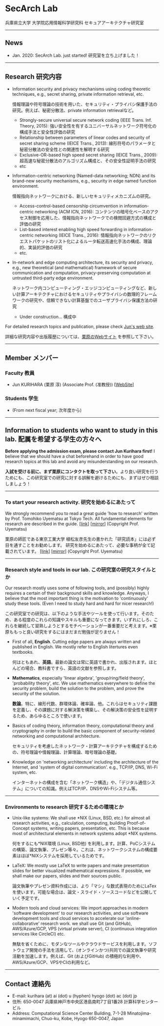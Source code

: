 # SecArch Lab

兵庫県立大学 大学院応用情報科学研究科 セキュアアーキテクチャ研究室

---

## News

- Jan. 2020: SecArch Lab. just started! 研究室を立ち上げました！

---

## Research 研究内容

- Information security and privacy mechanisms using coding theoretic techniques, e.g., secret sharing, private information retrieval, etc.
  
  情報理論や符号理論の技術を用いた、セキュリティ・プライバシ保護手法の研究。例えば、秘密分散法、private information retrievalなど。
  
  - Strongly-secure universal secure network coding (IEEE Trans. Inf. Theory, 2015): 強い安全性を有するユニバーサルネットワーク符号化の構成手法と安全性評価の研究
  - Relationship between parameters of linear codes and security of secret sharing scheme (IEICE Trans., 2013): 線形符号のパラメータと秘密分散法の安全性との関連性を解明する研究
  - Exclusive-OR-based high speed secret sharing (IEICE Trans., 2009): 超高速な秘密分散法のアルゴリズム構成と、その安全性証明手法の研究
  - etc

- Information-centric networking (Named-data networking; NDN) and its brand-new security mechanisms, e.g., security in edge named function environment.

  情報指向ネットワークにおける、新しいセキュリティメカニズムの研究。
  
  - Access-control-based censorship circumvention in information-centric networking (ACM ICN, 2016): コンテンツの暗号化ベースのアクセス制御を応用した、情報指向ネットワークでの検閲回避方式の構成と評価の研究
  - List-based interest enabling high speed forwarding in information-centric networking (IEICE Trans., 2016): 情報指向ネットワークのリクエストパケットのリスト化によるルータ転送高速化手法の構成、理論的、実装的評価の研究
  - etc.

- In-network and edge computing architecture, its security and privacy, e.g., new theoretical (and mathematical) framework of secure communication and computation, privacy-preserving computation at untrusted third-party edge environment.

  ネットワーク内コンピューティング・エッジコンピューティングなど、新しい計算アーキテクチャにおけるセキュリティやプライバシの数理的フレームワークの研究や、信頼できない計算基盤でのユーザプライバシ保護方法の研究
  
  - Under construction... 構成中
  

For detailed research topics and publication, please check [Jun's web site](https://junkurihara.github.io).

詳細な研究内容や出版履歴については、[栗原のWebサイト](https://junkurihara.github.io) を参照して下さい。

---

## Member メンバー

### Faculty 教員

- Jun KURIHARA (栗原 淳) (Associate Prof. (准教授)) [[WebSite](https://junkurihara.github.io)]

### Students 学生

- (From next fiscal year; 次年度から)

---

## Information to students who want to study in this lab. 配属を希望する学生の方々へ


**Before applying the admission exam, please contact Jun Kurihara first!** I believe that we should have a chat beforehand in order to have good research topics at this lab and avoid any misunderstanding on our research.

**入試を受ける前に、まず栗原にコンタクトを取って下さい**。より良い研究を行うためにも、この研究室での研究に対する誤解を避けるためにも、まずはぜひ相談しましょう！

---

### To start your research activity. 研究を始めるにあたって

We strongly recommend you to read a great guide 'how to research' written by Prof. Tomohiko Uyematsu at Tokyo Tech. All fundamental elements for research are described in the guide. [[link](http://www.it.ce.titech.ac.jp/uyematsu/howtoresearch.pdf)] [[mirror](./repo/howtoresearch.pdf)] (Copyright Prof. Uyematsu)

栗原の師匠である東京工業大学 植松友彦先生の書かれた「研究読本」には必ず目を通すことをお勧めします。 研究を始めるにあたって、必要な事柄が全て記載されています。 [[link](http://www.it.ce.titech.ac.jp/uyematsu/howtoresearch.pdf)] [[mirror](./repo/howtoresearch.pdf)] (Copyright Prof. Uyematsu)

---

### Research style and tools in our lab. この研究室の研究スタイルとか

Our research mostly uses some of following tools, and (possibly) highly requires a certain of their background skills and knowledge. Anyways, I believe that the most important thing is the motivation to 'continuously' study these tools. (Even I need to study hard and hard for nicer research!)

この研究室での研究は、以下のような手法やツールを使って行います。そのため、ある程度のこれらの知識やスキルも重要になってきます。いずれにしろ、これらを継続して習熟しようとするモチベーションが一番重要だと考えます。※栗原ももっと良い研究をするにはまだまだ勉強が足りません！

- First of all, **English**. Cutting edge papers are always written and published in English. We mostly refer to English litertures even textbooks.

  何はともあれ、**英語**。最新の論文は常に英語で書かれ、出版されます。ほとんどの場合、教科書ですら、英語の文献を参照します。

- **Mathematics**, especially 'linear algebra', 'group/ring/field theory', 'probability theory', etc. We use mathematics everywhere to define the security problem, build the solution to the problem, and prove the security of the solution. 

  **数論**。特に、線形代数、群環体論、確率論、他。これらはセキュリティ課題を定義し、その課題に対する解決策を構築し、その解決策の安全性を証明するため、あらゆるところで使います。
  
- Basics of coding theory, information theory, computational theory and cryptography in order to build the basic component of security-related networking and computational architecture.

  セキュリティを考慮したネットワーク・計算アーキテクチャを構成するための、符号理論や情報理論、計算理論、暗号理論の基礎。
  
- Knowledge on 'networking architecture' including the architecture of the Internet, and 'system of digital communication'. e.g., TCP/IP, DNS, Wi-Fi system, etc.

  インターネットの構成を含む「ネットワーク構造」や、「デジタル通信システム」についての知識。例えばTCP/IP、DNSやWi-Fiシステム等。

---

### Environments to research 研究するための環境とか

- Unix-like systems: We shall use \*NIX (Linux, BSD, etc.) for almost all research activities, e.g., calculation, computing, building Proof-of-Concept systems, writing papers, presentation, etc. This is because most of architectural elements in network systems adopt *NIX systems.

  何をするにも\*NIX環境 (Linux, BSD他) を利用します。計算、PoCシステムの構築、論文執筆、プレゼン等々。これは、ネットワークシステムの構成要素はほぼ*NIXシステムを採用しているためです。

- LaTeX: We mostly use LaTeX to write papers and make presentation slides for better visualized mathematical expressions. If possible, we shall make our papers, slides and their sources public.

  論文執筆やプレゼン資料作成には、より「マシ」な数式表現のためにLaTexを使います。可能な場合は、論文・スライド・ソースコードなどを公開していく予定です。

- Modern tools and cloud services: We import approaches in modern 'software development' to our research activities, and use software development tools and cloud services to accelerate our 'online-collaborative' research work.  we shall use Git (and GitHub), AWS/Azure/GCP, VPS (virtual private server), CI (continuous integration services like CircleCI) etc.

  無駄を省くために、モダンなツールやクラウドサービスを利用します。ソフトウェア開発の手法を活用して、(オンラインかつ)共同での論文執筆や研究活動を加速します。例えば、Git (およびGitHub) の積極的な利用や、AWS/Azure/GCP、VPSやCIの利用など。

---

## Contact 連絡先

- E-mail: kurihara (at) ai (dot) u (hyphen) hyogo (dot) ac (dot) jp
- 住所: 650-0047 兵庫県神戸市中央区港島南町7丁目1番28 計算科学センタービル
- Address: Computational Science Center Building, 7-1-28 Minatojima-minamimachi, Chuo-ku, Kobe, Hyogo 650-0047, Japan
